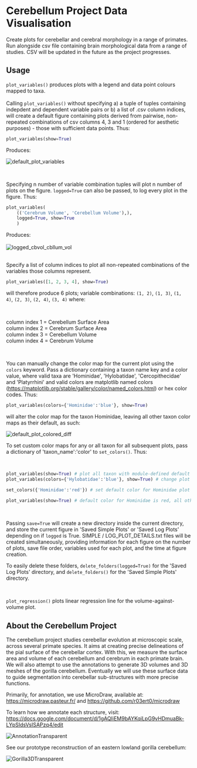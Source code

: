 # Cerebellum Project Data Visualisation
Create plots for cerebellar and cerebral morphology in a range of primates.
Run alongside csv file containing brain morphological data from a range of studies.
CSV will be updated in the future as the project progresses.

## Usage
    
```plot_variables()``` produces plots with a legend and data point colours mapped to taxa.
<br>
<br>
Calling ```plot_variables()``` without specifying a) a tuple of tuples containing indepdent and dependent variable pairs or b) a list of .csv column indices, will create a default figure containing plots derived from pairwise, non-repeated combinations of csv columns 4, 3 and 1 (ordered for aesthetic purposes) - those with sufficient data points. Thus:
<br>

```python
plot_variables(show=True)
```
Produces: 

![default_plot_variables](https://user-images.githubusercontent.com/73407206/148590626-292c2844-1c0c-40e0-817a-452dde6c739f.png)

<br>

Specifying n number of variable combination tuples  will plot n number of plots on the figure. ```logged=True``` can also be passed, to log every plot in the figure. Thus:

```python
plot_variables(
    (('Cerebrum Volume', 'Cerebellum Volume'),),  
    logged=True, show=True
    )  
```

Produces:
<br>
<br>
![logged_cbvol_cbllum_vol](https://user-images.githubusercontent.com/73407206/148590809-855fe955-aaf0-42dd-8a32-b8e9736cbae8.png)

<br>
Specify a list of column indices to plot all non-repeated combinations of the variables those columns represent.

```python
plot_variables([1, 2, 3, 4], show=True)
```

will therefore produce 6 plots; variable combinations:
```(1, 2)```, ```(1, 3)```, ```(1, 4)```, ```(2, 3)```, ```(2, 4)```, ```(3, 4)``` where:

<br>

column index 1 = Cerebellum Surface Area <br>
column index 2 = Cerebrum Surface Area <br>
column index 3 = Cerebellum Volume <br>
column index 4 = Cerebrum Volume <br>

<br>

You can manually change the color map for the current plot using the ```colors``` keyword. Pass a dictionary containing a taxon name key and a color value, where valid taxa are 'Hominidae', 'Hylobatidae', 'Cercopithecidae' and 'Platyrrhini' and valid colors are matplotlib named colors (https://matplotlib.org/stable/gallery/color/named_colors.html) or hex color codes. Thus:

```python
plot_variables(colors={'Hominidae':'blue'}, show=True)
``` 

will alter the color map for the taxon Hominidae, leaving all other taxon color maps as their default, as such:

![default_plot_colored_diff](https://user-images.githubusercontent.com/73407206/148591146-3494d9ef-c56a-4fcd-90a9-a2fac7fb887f.png)

To set custom color maps for any or all taxon for all subsequent plots, pass a dictionary of 'taxon_name':'color' to ```set_colors()```. Thus:

<br>

```python
plot_variables(show=True) # plot all taxon with module-defined default color map
plot_variables(colors={'Hylobatidae':'blue'}, show=True) # change plot's Hylobatidae colors, other taxa have default colors

set_colors({'Hominidae':'red'}) # set default color for Hominidae plot points, for all subsequent plots. 
    
plot_variables(show=True) # default color for Hominidae is red, all other colors are original (Hylobatidae no longer blue). 
```

<br>

Passing ```save=True``` will create a new directory inside the current directory, and store the current figure in 'Saved Simple Plots' or 'Saved Log Plots' depending on if ```logged``` is True. SIMPLE / LOG_PLOT_DETAILS.txt files will be created simultaneously, providing information for each figure on the number of plots, save file order, variables used for each plot, and the time at figure creation. 

To easily delete these folders, ```delete_folders(logged=True)``` for the 'Saved Log Plots' directory, and ```delete_folders()``` for the 'Saved Simple Plots' directory.

<br>

```plot_regression()``` plots linear regression line for the volume-against-volume plot.

## About the Cerebellum Project

The cerebellum project studies cerebellar evolution at microscopic scale, across several primate species. It aims at creating precise delineations of the pial surface of the cerebellar cortex. With this, we measure the surface area and volume of each cerebellum and cerebrum in each primate brain. We will also attempt to use the annotations to generate 3D volumes and 3D meshes of the gorilla cerebellum. Eventually we will use these surface data to guide segmentation into cerebellar sub-structures with more precise functions.

Primarily, for annotation, we use MicroDraw, available at: https://microdraw.pasteur.fr/ and https://github.com/r03ert0/microdraw

To learn how we annotate each structure, visit: https://docs.google.com/document/d/1gAQIiEM9bAYKqiLpG9vHDmuaBk-LYpSIdsVsISAPzq4/edit

![AnnotationTransparent](https://user-images.githubusercontent.com/73407206/136446208-e2651756-359a-46e8-96cd-c526958828bb.png)

See our prototype reconstruction of an eastern lowland gorilla cerebellum:

![Gorilla3DTransparent](https://user-images.githubusercontent.com/73407206/136446331-42e5afb3-2867-4329-952f-3b5593972e9c.gif)
